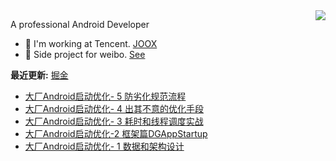<img align="right" src="https://github-readme-stats.vercel.app/api?username=caij&show_icons=true&icon_color=0366d6&text_color=24292e&bg_color=ffffff&hide_title=true&count_private=true&include_all_commits=true&hide=stars" />

A professional Android Developer
- 🔭 I'm working at Tencent. [JOOX](https://play.google.com/store/apps/details?id=com.tencent.ibg.joox)
- 🌱 Side project for weibo. [See](https://www.coolapk.com/apk/com.caij.see)







**最近更新:** [掘金](https://juejin.cn/user/2049145404143848)
<!-- BLOG-POST-LIST:START -->
- [大厂Android启动优化- 5 防劣化规范流程](https://juejin.cn/post/7022564712231469064)
- [大厂Android启动优化- 4 出其不意的优化手段](https://juejin.cn/post/7017340559752691743)
- [大厂Android启动优化- 3 耗时和线程调度实战](https://juejin.cn/post/7011104026322288648)
- [大厂Android启动优化-2 框架篇DGAppStartup](https://juejin.cn/post/7009961273009897502)
- [大厂Android启动优化- 1 数据和架构设计](https://juejin.cn/post/7009962814877990949)
<!-- BLOG-POST-LIST:END -->
